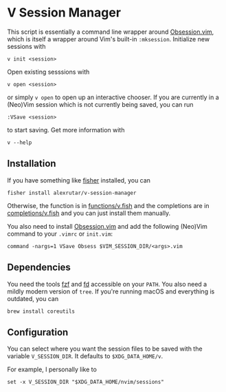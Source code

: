 # V Session Manager
This script is essentially a command line wrapper around [Obsession.vim](https://github.com/tpope/vim-obsession), which is itself a wrapper around Vim's built-in `:mksession`.
Initialize new sessions with
```
v init <session>
```
Open existing sesssions with
```
v open <session>
```
or simply `v open` to open up an interactive chooser.
If you are currently in a (Neo)Vim session which is not currently being saved, you can run
```
:VSave <session>
```
to start saving.
Get more information with
```
v --help
```

## Installation
If you have something like [fisher](https://github.com/jorgebucaran/fisher) installed, you can
```
fisher install alexrutar/v-session-manager
```
Otherwise, the function is in [functions/v.fish](functions/v.fish) and the completions are in [completions/v.fish](completions/v.fish) and you can just install them manually.

You also need to install [Obsession.vim](https://github.com/tpope/vim-obsession) and add the following (Neo)Vim command to your `.vimrc` or `init.vim`:
```
command -nargs=1 VSave Obsess $VIM_SESSION_DIR/<args>.vim
```

## Dependencies
You need the tools [fzf](https://github.com/junegunn/fzf) and [fd](https://github.com/sharkdp/fd) accessible on your `PATH`.
You also need a mildly modern version of `tree`.
If you're running macOS and everything is outdated, you can
```
brew install coreutils
```

## Configuration
You can select where you want the session files to be saved with the variable `V_SESSION_DIR`.
It defaults to `$XDG_DATA_HOME/v`.

For example, I personally like to
```
set -x V_SESSION_DIR "$XDG_DATA_HOME/nvim/sessions"
```
